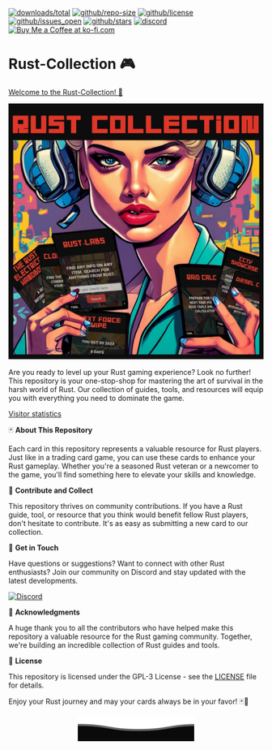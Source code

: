 [![downloads/total](https://img.shields.io/website?down_color=red&down_message=offline&label=Rust-Collection&up_color=greenb&up_message=Online&url=https%3A%2F%2Fnapoii.github.io%2FRust-Collection%2F)](http://www.rust-collection.eu/) [![github/repo-size](https://img.shields.io/github/repo-size/NapoII/Rust-Collection)](https://github.com/NapoII/Rust-Collection/archive/refs/heads/main.zip) [![github/license](https://img.shields.io/github/license/NapoII/Rust-Collection)](https://github.com/NapoII/Rust-Collection/blob/main/LICENSE) [![github/issues_open](https://img.shields.io/github/issues/NapoII/Rust-Collection?style=plastic)](https://img.shields.io/github/issues-raw/NapoII/Rust-Collection) [![github/stars](https://img.shields.io/github/stars/NapoII/Rust-Collection?style=social)](https://github.com/NapoII/Rust-Collection/stargazers) [![discord](https://img.shields.io/discord/1152254593850417234)](https://discord.gg/fSTfQ6mJtA)<a href='https://ko-fi.com/M4M0TS4ZM' target='_blank'><img height='36' style='border:0px;height:36px;' src='https://storage.ko-fi.com/cdn/kofi1.png?v=3' border='0' alt='Buy Me a Coffee at ko-fi.com' /></a>




# Rust-Collection 🎮

[Welcome to the Rust-Collection! 🚀](http://www.rust-collection.eu/)


![Rust Game Guides Collection](img/thumbn.webp)

Are you ready to level up your Rust gaming experience? Look no further! This repository is your one-stop-shop for mastering the art of survival in the harsh world of Rust. Our collection of guides, tools, and resources will equip you with everything you need to dominate the game.

[Visitor statistics](https://counterapi.com/stats/Rust-Collection)



🃏 **About This Repository**

Each card in this repository represents a valuable resource for Rust players. Just like in a trading card game, you can use these cards to enhance your Rust gameplay. Whether you're a seasoned Rust veteran or a newcomer to the game, you'll find something here to elevate your skills and knowledge.


🌟 **Contribute and Collect**

This repository thrives on community contributions. If you have a Rust guide, tool, or resource that you think would benefit fellow Rust players, don't hesitate to contribute. It's as easy as submitting a new card to our collection.

🤖 **Get in Touch**

Have questions or suggestions? Want to connect with other Rust enthusiasts? Join our community on Discord and stay updated with the latest developments.

[![Discord](https://img.shields.io/discord/1152254593850417234?label=Discord&style=for-the-badge)](https://discord.gg/Gd23KJ76Tq)

👏 **Acknowledgments**

A huge thank you to all the contributors who have helped make this repository a valuable resource for the Rust gaming community. Together, we're building an incredible collection of Rust guides and tools.

📝 **License**

This repository is licensed under the GPL-3 License - see the [LICENSE](LICENSE) file for details.

Enjoy your Rust journey and may your cards always be in your favor! 🃏🌟

    
<p align="center">
<img src="https://raw.githubusercontent.com/NapoII/NapoII/233630a814f7979f575c7f764dbf1f4804b05332/Bottom.svg" alt="Github Stats" />
</p>
